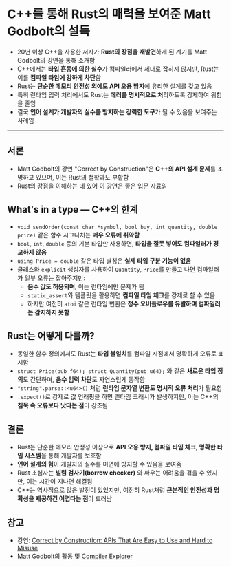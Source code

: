 # C++를 통해 Rust의 매력을 보여준 Matt Godbolt의 설득


* 20년 이상 C++을 사용한 저자가 **Rust의 장점을 재발견**하게 된 계기를 Matt Godbolt의 강연을 통해 소개함
* C++에서는 **타입 혼동에 의한 실수**가 컴파일러에서 제대로 잡히지 않지만, Rust는 이를 **컴파일 타임에 강하게 차단**함
* Rust는 **단순한 메모리 안전성 외에도 API 오용 방지**에 유리한 설계를 갖고 있음
* 특히 런타임 입력 처리에서도 Rust는 **에러를 명시적으로 처리**하도록 강제하여 위험을 줄임
* 결국 **언어 설계가 개발자의 실수를 방지하는 강력한 도구**가 될 수 있음을 보여주는 사례임

---

서론
--

* Matt Godbolt의 강연 "Correct by Construction"은 **C++의 API 설계 문제**를 조명하고 있으며, 이는 Rust의 철학과도 부합함
* Rust의 강점을 이해하는 데 있어 이 강연은 좋은 입문 자료임

What's in a type — C++의 한계
--------------------------

* `void sendOrder(const char *symbol, bool buy, int quantity, double price)` 같은 함수 시그니처는 **매우 오류에 취약함**
* `bool`, `int`, `double` 등의 기본 타입만 사용하면, **타입을 잘못 넣어도 컴파일러가 경고하지 않음**
* `using Price = double` 같은 타입 별칭은 **실제 타입 구분 기능이 없음**
* 클래스와 `explicit` 생성자를 사용하여 `Quantity`, `Price`를 만들고 나면 컴파일러가 일부 오류는 잡아주지만:
  + **음수 값도 허용되며**, 이는 런타임에만 문제가 됨
  + `static_assert`와 템플릿을 활용하면 **컴파일 타임 체크**를 강제로 할 수 있음
  + 하지만 여전히 `atoi` 같은 런타임 변환은 **정수 오버플로우를 유발하며 컴파일러는 감지하지 못함**

Rust는 어떻게 다를까?
--------------

* 동일한 함수 정의에서도 Rust는 **타입 불일치**를 컴파일 시점에서 명확하게 오류로 표시함
* `struct Price(pub f64); struct Quantity(pub u64);` 와 같은 **새로운 타입 정의**도 간단하며, **음수 입력 차단**도 자연스럽게 동작함
* `"string".parse::<u64>()` 처럼 **런타임 문자열 변환도 명시적 오류 처리**가 필요함
* `.expect()`로 강제로 값 언래핑을 하면 런타임 크래시가 발생하지만, 이는 C++의 **침묵 속 오류보다 낫다는 점**이 강조됨

결론
--

* Rust는 단순한 메모리 안정성 이상으로 **API 오용 방지, 컴파일 타임 체크, 명확한 타입 시스템**을 통해 개발자를 보호함
* **언어 설계의 힘**이 개발자의 실수를 미연에 방지할 수 있음을 보여줌
* Rust 초심자는 **빌림 검사기(borrow checker)** 와 싸우는 어려움을 겪을 수 있지만, 이는 시간이 지나면 해결됨
* C++는 역사적으로 많은 발전이 있었지만, 여전히 Rust처럼 **근본적인 안전성과 명확성을 제공하긴 어렵다는 점**이 드러남

참고
--

* 강연: [Correct by Construction: APIs That Are Easy to Use and Hard to Misuse](https://www.youtube.com/watch?v=nLSm3Haxz0I)
* Matt Godbolt의 활동 및 [Compiler Explorer](https://godbolt.org/)
